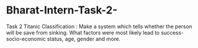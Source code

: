 # Bharat-Intern-Task-2-
Task 2 Titanic Classification : Make a system which tells whether the person will be save from sinking. What factors were most likely lead to success-socio-economic status, age, gender and more.
